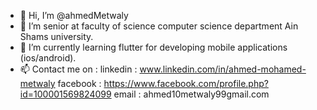 - 👋 Hi, I’m @ahmedMetwaly
- 👀 I’m senior at faculty of science computer science department Ain Shams university.
- 🌱 I’m currently learning flutter for developing mobile applications (ios/android). 
- 📫 Contact me on : 
          linkedin : www.linkedin.com/in/ahmed-mohamed-metwaly
          facebook : https://www.facebook.com/profile.php?id=100001569824099
          email : ahmed10metwaly99gmail.com

<!---
ahmedMetwaly/ahmedMetwaly is a ✨ special ✨ repository because its `README.md` (this file) appears on your GitHub profile.
You can click the Preview link to take a look at your changes.
--->
